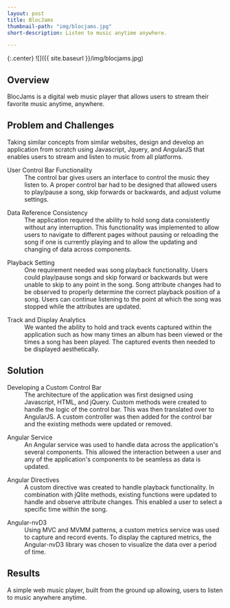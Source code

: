 ```yaml
---
layout: post
title: BlocJams
thumbnail-path: "img/blocjams.jpg"
short-description: Listen to music anytime anywhere.

---
```


{:.center}
![]({{ site.baseurl }}/img/blocjams.jpg)

## Overview

BlocJams is a digital web music player that allows users to stream their favorite music anytime, anywhere.  

## Problem and Challenges

Taking similar concepts from similar websites, design and develop an application from scratch using Javascript, Jquery, and AngularJS that enables users to stream and listen to music from all platforms.

<div class="col-all">
  <dl>
    <dt class="heading">User Control Bar Functionality</dt>
      <dd class="col-info">
        The control bar gives users an interface to control the music they listen to. A proper control bar had to be designed that allowed users to play/pause a song, skip forwards or backwards, and adjust volume settings.
      </dd>
  </dl>
  <dl>
      <dt class="heading">Data Reference Consistency</dt>
        <dd class="col-info">
          The application required the ability to hold song data consistently without any interruption. This functionality was implemented to allow users to navigate to different pages without pausing or reloading the song if one is currently playing and to allow the updating and changing of data across components.
        </dd>
  </dl>
  </div>
  <div class="col-all">
  <dl>
      <dt class="heading">Playback Setting</dt>
        <dd class="col-info">
          One requirement needed was song playback functionality. Users could play/pause songs and skip forward or backwards but were unable to skip to any point in the song. Song attribute changes had to be observed to properly determine the correct playback position of a song.  Users can continue listening to the point at which the song was stopped while the attributes are updated.  
        </dd>
  </dl>
  <dl>
      <dt class="heading">Track and Display Analytics</dt>
        <dd class="col-info">
          We wanted the ability to hold and track events captured within the application such as how many times an album has been viewed or the times a song has been played. The captured events then needed to be displayed aesthetically.
        </dd>
  </dl>
</div>

## Solution

<div class="col-all">
  <dl>
      <dt class="heading">Developing a Custom Control Bar</dt>
        <dd class="col-info">
          The architecture of the application was first designed using Javascript, HTML, and jQuery. Custom methods were created to handle the logic of the control bar.  This was then translated over to AngularJS. A custom controller was then added for the control bar and the existing methods were updated or removed.
        </dd>
  </dl>
  <dl>
    <dt class="heading">Angular Service</dt>
      <dd class="col-info">
        An Angular service was used to handle data across the application's several components. This allowed the interaction between a user and any of the application's components to be seamless as data is updated.
      </dd>
  </dl>
  </div>
  <div class="col-all">
    <dl>
      <dt class="heading">Angular Directives</dt>
        <dd class="col-info">
          A custom directive was created to handle playback functionality. In combination with jQlite methods, existing functions were updated to handle and observe attribute changes. This enabled a user to select a specific time within the song.
        </dd>
    </dl>
  <dl>
    <dt class="heading">Angular-nvD3</dt>
      <dd class="col-info">
        Using MVC and MVMM patterns, a custom metrics service was used to capture and record events. To display the captured metrics, the Angular-nvD3 library was chosen to visualize the data over a period of time.  
      </dd>
  </dl>
</div>


## Results

A simple web music player, built from the ground up allowing, users to listen to music anywhere anytime.
